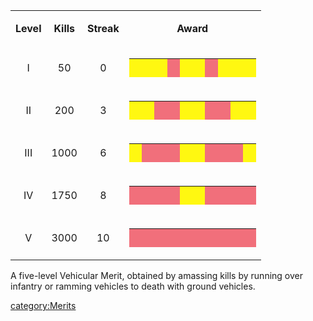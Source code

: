 <table>
<tbody>
<tr class="odd">
<td style="text-align: center;"><p><b>Level</b></p></td>
<td style="text-align: center;"><p><b>Kills</b></p></td>
<td style="text-align: center;"><p><b>Streak</b></p></td>
<td style="text-align: center;"><p><b>Award</b></p></td>
</tr>
<tr class="even">
<td style="text-align: center;"><p>I</p></td>
<td style="text-align: center;"><p>50</p></td>
<td style="text-align: center;"><p>0</p></td>
<td style="text-align: center;"><table border="0" cellspacing="0" width="150" height="30" class="bigmerit">
<tr>
<td bgcolor="#FFF811">
<p> </p>
</td>
<td bgcolor="#FFF811">
<p> </p>
</td>
<td bgcolor="#FFF811">
<p> </p>
</td>
<td bgcolor="#F16F7B">
<p> </p>
</td>
<td bgcolor="#FFF811">
<p> </p>
</td>
<td bgcolor="#FFF811">
<p> </p>
</td>
<td bgcolor="#F16F7B">
<p> </p>
</td>
<td bgcolor="#FFF811">
<p> </p>
</td>
<td bgcolor="#FFF811">
<p> </p>
</td>
<td bgcolor="#FFF811">
<p> </p>
</td>
</tr>
</table></td>
</tr>
<tr class="odd">
<td style="text-align: center;"><p>II</p></td>
<td style="text-align: center;"><p>200</p></td>
<td style="text-align: center;"><p>3</p></td>
<td style="text-align: center;"><table border="0" cellspacing="0" width="150" height="30" class="bigmerit">
<tr>
<td bgcolor="#FFF811">
<p> </p>
</td>
<td bgcolor="#FFF811">
<p> </p>
</td>
<td bgcolor="#F16F7B">
<p> </p>
</td>
<td bgcolor="#F16F7B">
<p> </p>
</td>
<td bgcolor="#FFF811">
<p> </p>
</td>
<td bgcolor="#FFF811">
<p> </p>
</td>
<td bgcolor="#F16F7B">
<p> </p>
</td>
<td bgcolor="#F16F7B">
<p> </p>
</td>
<td bgcolor="#FFF811">
<p> </p>
</td>
<td bgcolor="#FFF811">
<p> </p>
</td>
</tr>
</table></td>
</tr>
<tr class="even">
<td style="text-align: center;"><p>III</p></td>
<td style="text-align: center;"><p>1000</p></td>
<td style="text-align: center;"><p>6</p></td>
<td style="text-align: center;"><table border="0" cellspacing="0" width="150" height="30" class="bigmerit">
<tr>
<td bgcolor="#FFF811">
<p> </p>
</td>
<td bgcolor="#F16F7B">
<p> </p>
</td>
<td bgcolor="#F16F7B">
<p> </p>
</td>
<td bgcolor="#F16F7B">
<p> </p>
</td>
<td bgcolor="#FFF811">
<p> </p>
</td>
<td bgcolor="#FFF811">
<p> </p>
</td>
<td bgcolor="#F16F7B">
<p> </p>
</td>
<td bgcolor="#F16F7B">
<p> </p>
</td>
<td bgcolor="#F16F7B">
<p> </p>
</td>
<td bgcolor="#FFF811">
<p> </p>
</td>
</tr>
</table></td>
</tr>
<tr class="odd">
<td style="text-align: center;"><p>IV</p></td>
<td style="text-align: center;"><p>1750</p></td>
<td style="text-align: center;"><p>8</p></td>
<td style="text-align: center;"><table border="0" cellspacing="0" width="150" height="30" class="bigmerit">
<tr>
<td bgcolor="#F16F7B">
<p> </p>
</td>
<td bgcolor="#F16F7B">
<p> </p>
</td>
<td bgcolor="#F16F7B">
<p> </p>
</td>
<td bgcolor="#F16F7B">
<p> </p>
</td>
<td bgcolor="#FFF811">
<p> </p>
</td>
<td bgcolor="#FFF811">
<p> </p>
</td>
<td bgcolor="#F16F7B">
<p> </p>
</td>
<td bgcolor="#F16F7B">
<p> </p>
</td>
<td bgcolor="#F16F7B">
<p> </p>
</td>
<td bgcolor="#F16F7B">
<p> </p>
</td>
</tr>
</table></td>
</tr>
<tr class="even">
<td style="text-align: center;"><p>V</p></td>
<td style="text-align: center;"><p>3000</p></td>
<td style="text-align: center;"><p>10</p></td>
<td style="text-align: center;"><table border="0" cellspacing="0" width="150" height="30" class="bigmerit">
<tr>
<td bgcolor="#F16F7B">
<p> </p>
</td>
<td bgcolor="#F16F7B">
<p> </p>
</td>
<td bgcolor="#F16F7B">
<p> </p>
</td>
<td bgcolor="#F16F7B">
<p> </p>
</td>
<td bgcolor="#F16F7B">
<p> </p>
</td>
<td bgcolor="#F16F7B">
<p> </p>
</td>
<td bgcolor="#F16F7B">
<p> </p>
</td>
<td bgcolor="#F16F7B">
<p> </p>
</td>
<td bgcolor="#F16F7B">
<p> </p>
</td>
<td bgcolor="#F16F7B">
<p> </p>
</td>
</tr>
</table></td>
</tr>
</tbody>
</table>

A five-level Vehicular Merit, obtained by amassing kills by running over
infantry or ramming vehicles to death with ground vehicles.

[category:Merits](category:Merits "wikilink")